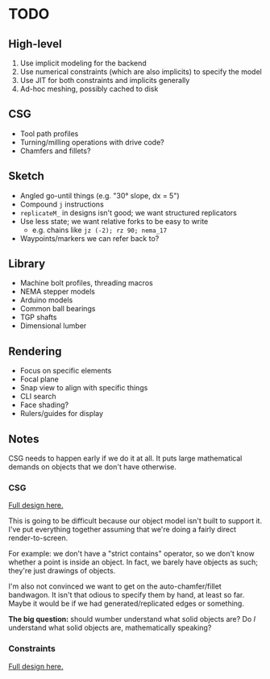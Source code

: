 # TODO
## High-level
1. Use implicit modeling for the backend
2. Use numerical constraints (which are also implicits) to specify the model
3. Use JIT for both constraints and implicits generally
4. Ad-hoc meshing, possibly cached to disk


## CSG
+ Tool path profiles
+ Turning/milling operations with drive code?
+ Chamfers and fillets?


## Sketch
+ Angled go-until things (e.g. "30° slope, dx = 5")
+ Compound `j` instructions
+ `replicateM_` in designs isn't good; we want structured replicators
+ Use less state; we want relative forks to be easy to write
  + e.g. chains like `jz (-2); rz 90; nema_17`
+ Waypoints/markers we can refer back to?


## Library
+ Machine bolt profiles, threading macros
+ NEMA stepper models
+ Arduino models
+ Common ball bearings
+ TGP shafts
+ Dimensional lumber


## Rendering
+ Focus on specific elements
+ Focal plane
+ Snap view to align with specific things
+ CLI search
+ Face shading?
+ Rulers/guides for display


## Notes
CSG needs to happen early if we do it at all. It puts large mathematical demands
on objects that we don't have otherwise.


### CSG
[Full design here.](design/csg.md)

This is going to be difficult because our object model isn't built to support
it. I've put everything together assuming that we're doing a fairly direct
render-to-screen.

For example: we don't have a "strict contains" operator, so we don't know
whether a point is inside an object. In fact, we barely have objects as such;
they're just drawings of objects.

I'm also not convinced we want to get on the auto-chamfer/fillet bandwagon. It
isn't that odious to specify them by hand, at least so far. Maybe it would be if
we had generated/replicated edges or something.

**The big question:** should wumber understand what solid objects are? Do _I_
understand what solid objects are, mathematically speaking?


### Constraints
[Full design here.](design/constraints.md)
